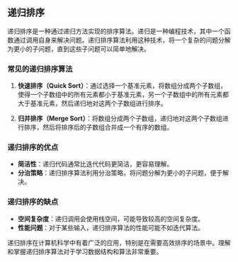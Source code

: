 ## 递归排序

递归排序是一种通过递归方法实现的排序算法。递归是一种编程技术，其中一个函数通过调用自身来解决问题。递归排序算法利用这种技术，将一个复杂的问题分解为更小的子问题，直到这些子问题可以简单地解决。

### 常见的递归排序算法

1. **快速排序（Quick Sort）**：通过选择一个基准元素，将数组分成两个子数组，使得一个子数组中的所有元素都小于基准元素，另一个子数组中的所有元素都大于基准元素，然后递归地对这两个子数组进行排序。

2. **归并排序（Merge Sort）**：将数组分成两个子数组，递归地对这两个子数组进行排序，然后将排序后的子数组合并成一个有序的数组。

### 递归排序的优点

- **简洁性**：递归代码通常比迭代代码更简洁，更容易理解。
- **分治策略**：递归排序算法利用分治策略，将问题分解为更小的子问题，便于解决。

### 递归排序的缺点

- **空间复杂度**：递归调用会使用栈空间，可能导致较高的空间复杂度。
- **性能问题**：对于某些输入，递归排序算法的性能可能不如迭代算法。

递归排序在计算机科学中有着广泛的应用，特别是在需要高效排序的场景中。理解和掌握递归排序算法对于学习数据结构和算法非常重要。